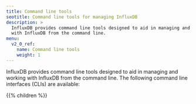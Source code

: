 ```yaml
---
title: Command line tools
seotitle: Command line tools for managing InfluxDB
description: >
  InfluxDB provides command line tools designed to aid in managing and working
  with InfluxDB from the command line.
menu:
  v2_0_ref:
    name: Command line tools
    weight: 1
---
```


InfluxDB provides command line tools designed to aid in managing and working
with InfluxDB from the command line.
The following command line interfaces (CLIs) are available:

{{% children %}}
